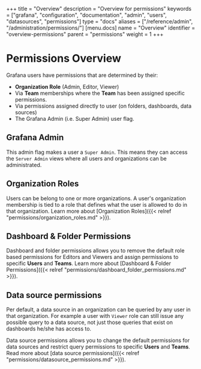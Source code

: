 +++
title = "Overview"
description = "Overview for permissions"
keywords = ["grafana", "configuration", "documentation", "admin", "users", "datasources", "permissions"]
type = "docs"
aliases = ["/reference/admin", "/administration/permissions/"]
[menu.docs]
name = "Overview"
identifier = "overview-permissions"
parent = "permissions"
weight = 1
+++

# Permissions Overview

Grafana users have permissions that are determined by their:

- **Organization Role** (Admin, Editor, Viewer)
- Via **Team** memberships where the **Team** has been assigned specific permissions.
- Via permissions assigned directly to user (on folders, dashboards, data sources)
- The Grafana Admin (i.e. Super Admin) user flag.

## Grafana Admin

This admin flag makes a user a `Super Admin`. This means they can access the `Server Admin` views where all users and organizations can be administrated.

## Organization Roles

Users can be belong to one or more organizations. A user's organization membership is tied to a role that defines what the user is allowed to do
in that organization. Learn more about [Organization Roles]({{< relref "permissions/organization_roles.md" >}}).


## Dashboard & Folder Permissions

Dashboard and folder permissions allows you to remove the default role based permissions for Editors and Viewers and assign permissions to specific **Users** and **Teams**. Learn more about [Dashboard & Folder Permissions]({{< relref "permissions/dashboard_folder_permissions.md" >}}).

## Data source permissions

Per default, a data source in an organization can be queried by any user in that organization. For example a user with `Viewer` role can still
issue any possible query to a data source, not just those queries that exist on dashboards he/she has access to.

Data source permissions allows you to change the default permissions for data sources and restrict query permissions to specific **Users** and **Teams**. Read more about [data source permissions]({{< relref "permissions/datasource_permissions.md" >}}).
